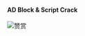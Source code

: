 #### AD Block & Script Crack
![赞赏](https://github.com/ddgksf2013/Cuttlefish/raw/master/Icon/share.jpg)

